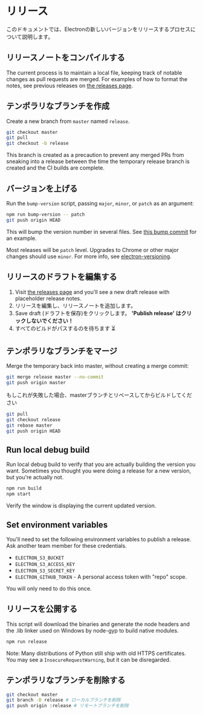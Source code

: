 # リリース

このドキュメントでは、Electronの新しいバージョンをリリースするプロセスについて説明します。

## リリースノートをコンパイルする

The current process is to maintain a local file, keeping track of notable changes as pull requests are merged. For examples of how to format the notes, see previous releases on [the releases page](https://github.com/electron/electron/releases).

## テンポラリなブランチを作成

Create a new branch from `master` named `release`.

```sh
git checkout master
git pull
git checkout -b release
```

This branch is created as a precaution to prevent any merged PRs from sneaking into a release between the time the temporary release branch is created and the CI builds are complete.

## バージョンを上げる

Run the `bump-version` script, passing `major`, `minor`, or `patch` as an argument:

```sh
npm run bump-version -- patch
git push origin HEAD
```

This will bump the version number in several files. See [this bump commit](https://github.com/electron/electron/commit/78ec1b8f89b3886b856377a1756a51617bc33f5a) for an example.

Most releases will be `patch` level. Upgrades to Chrome or other major changes should use `minor`. For more info, see [electron-versioning](/docs/tutorial/electron-versioning.md).

## リリースのドラフトを編集する

  1. Visit [the releases page](https://github.com/electron/electron/releases) and you'll see a new draft release with placeholder release notes.
  2. リリースを編集し、リリースノートを追加します。
  3. Save draft (ドラフトを保存)をクリックします。 **'Publish release' はクリックしないでください！**
  4. すべてのビルドがパスするのを待ちます :hourglass_flowing_sand:

## テンポラリなブランチをマージ

Merge the temporary back into master, without creating a merge commit:

```sh
git merge release master --no-commit
git push origin master
```

もしこれが失敗した場合、masterブランチとリベースしてからビルドしてください

```sh
git pull
git checkout release
git rebase master
git push origin HEAD
```

## Run local debug build

Run local debug build to verify that you are actually building the version you want. Sometimes you thought you were doing a release for a new version, but you're actually not.

```sh
npm run build
npm start
```

Verify the window is displaying the current updated version.

## Set environment variables

You'll need to set the following environment variables to publish a release. Ask another team member for these credentials.

- `ELECTRON_S3_BUCKET`
- `ELECTRON_S3_ACCESS_KEY`
- `ELECTRON_S3_SECRET_KEY`
- `ELECTRON_GITHUB_TOKEN` - A personal access token with "repo" scope.

You will only need to do this once.

## リリースを公開する

This script will download the binaries and generate the node headers and the .lib linker used on Windows by node-gyp to build native modules.

```sh
npm run release
```

Note: Many distributions of Python still ship with old HTTPS certificates. You may see a `InsecureRequestWarning`, but it can be disregarded.

## テンポラリなブランチを削除する

```sh
git checkout master
git branch -D release # ローカルブランチを削除
git push origin :release # リモートブランチを削除
```